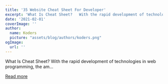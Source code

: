 ```yaml
---
title: '35 Website Cheat Sheet For Developer'
excerpt: 'What Is Cheat Sheet?   With the rapid development of technologies in web programming, the am...'
date: '2021-02-01'
coverImage: ''
author:
  name: Koders
  picture: "assets/blog/authors/koders.png"
ogImage:
  url: ''
---
```


What Is Cheat Sheet?   With the rapid development of technologies in web programming, the am...

[Read more](https://dev.to/haycuoilennao19/35-website-cheat-sheet-for-developer-22hk)
